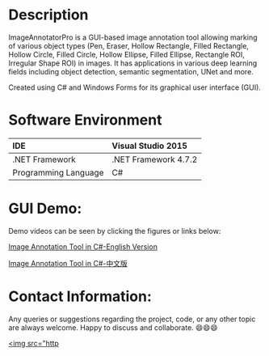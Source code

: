 # Description
ImageAnnotatorPro is a GUI-based image annotation tool allowing marking of various object types (Pen, Eraser, Hollow Rectangle, Filled Rectangle, Hollow Circle, Filled Circle, Hollow Ellipse, Filled Ellipse, Rectangle ROI, Irregular Shape ROI) in images. It has applications in various deep learning fields including object detection, semantic segmentation, UNet and more.

Created using C# and Windows Forms for its graphical user interface (GUI).

# Software Environment
| IDE                     | Visual Studio 2015     |
| :------------------     | :-----------------     |
| .NET Framework          | .NET Framework 4.7.2   |
| Programming Language    | C#                     |

# GUI Demo:

Demo videos can be seen by clicking the figures or links below:

[Image Annotation Tool in C#-English Version](https://youtu.be/mpQwIr4hJY4)

[Image Annotation Tool in C#-中文版](https://youtu.be/I1Y9xXxpHi8)

# Contact Information:

Any queries or suggestions regarding the project, code, or any other topic are always welcome. Happy to discuss and collaborate. 😄😄😄

<a href="https://www.linkedin.com/in/launchgemini" target="_blank"><img src="http